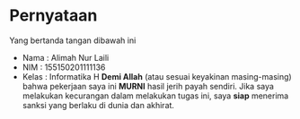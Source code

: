 # Pernyataan

Yang bertanda tangan dibawah ini

* Nama : Alimah Nur Laili
* NIM : 155150201111136
* Kelas : Informatika H
**Demi Allah** (atau sesuai keyakinan masing-masing) bahwa pekerjaan saya ini **MURNI** hasil jerih payah sendiri. Jika saya melakukan kecurangan dalam melakukan tugas ini, saya **siap** menerima sanksi yang berlaku di dunia dan akhirat.

